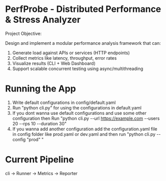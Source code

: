 # PerfProbe - Distributed Performance \& Stress Analyzer

Project Objective:

Design and implement a modular performance analysis framework that can:

1. Generate load against APIs or services (HTTP endpoints)
2. Collect metrics like latency, throughput, error rates
3. Visualize results (CLI + Web Dashboard)
4. Support scalable concurrent testing using async/multithreading

# Running the App

1. Write default configurations in config/default.yaml
2. Run "python cli.py" for using the configurations in default.yaml
3. If you dont wanna use default configurations and use some other configuration then Run "python cli.py --url https://example.com --users 20 --rps 10 --duration 30"
4. If you wanna add another configuration add the configuration.yaml file in config folder like prod.yaml or dev.yaml and then run "python cli.py --config "prod" "

# Current Pipeline

cli -> Runner -> Metrics -> Reporter

